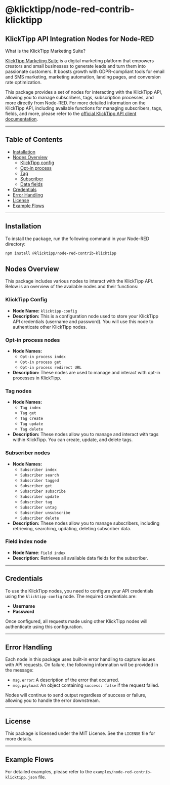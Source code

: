 # @klicktipp/node-red-contrib-klicktipp

## KlickTipp API Integration Nodes for Node-RED

What is the KlickTipp Marketing Suite?

<a href="https://www.klicktipp.com/de?source=nodered" title="E-Mail-Marketing" target="_blank" rel="noopener noreferrer">KlickTipp Marketing Suite</a> is a digital marketing platform that empowers creators and small businesses to generate leads and turn them into passionate customers. It boosts growth with GDPR-compliant tools for email and SMS marketing, marketing automation, landing pages, and conversion rate optimization.

This package provides a set of nodes for interacting with the KlickTipp API, allowing you to manage subscribers, tags, subscription processes, and more directly from Node-RED.
For more detailed information on the KlickTipp API, including available functions for managing subscribers, tags, fields, and more, please refer to the <a href="https://www.klicktipp.com/de/support/wissensdatenbank/application-programming-interface-api?source=nodered" target="_blank" rel="noopener" title="E-Mail-Marketing API">official KlickTipp API client documentation</a>.

---

## Table of Contents

- [Installation](#installation)
- [Nodes Overview](#nodes-overview)
    - [KlickTipp config](#klicktipp-config)
    - [Opt-in process](#opt-in-process-nodes)
    - [Tag](#tag-nodes)
    - [Subscriber](#subscriber-nodes)
    - [Data fields](#field-index-node)
- [Credentials](#credentials)
- [Error Handling](#error-handling)
- [License](#license)
- [Example Flows](#example-flows)

---

## Installation

To install the package, run the following command in your Node-RED directory:

```bash
npm install @klicktipp/node-red-contrib-klicktipp
```

## Nodes Overview

This package includes various nodes to interact with the KlickTipp API. Below is an overview of the available nodes and their functions:

### KlickTipp Config

- **Node Name:** `klicktipp-config`
- **Description:** This is a configuration node used to store your KlickTipp API credentials (username and password). You will use this node to authenticate other KlickTipp nodes.

### Opt-in process nodes

- **Node Names:**
  - `Opt-in process index`
  - `Opt-in process get`
  - `Opt-in process redirect URL`
- **Description:** These nodes are used to manage and interact with opt-in processes in KlickTipp.

### Tag nodes

- **Node Names:**
  - `Tag index`
  - `Tag get`
  - `Tag create`
  - `Tag update`
  - `Tag delete`
- **Description:** These nodes allow you to manage and interact with tags within KlickTipp. You can create, update, and delete tags.

### Subscriber nodes

- **Node Names:**
  - `Subscriber index`
  - `Subscriber search`
  - `Subscriber tagged`
  - `Subscriber get`
  - `Subscriber subscribe`
  - `Subscriber update`
  - `Subscriber tag`
  - `Subscriber untag`
  - `Subscriber unsubscribe`
  - `Subscriber delete`
- **Description:** These nodes allow you to manage subscribers, including retrieving, searching, updating, deleting subscriber data.

### Field index node
- **Node Name**: `Field index`
- **Description:**  Retrieves all available data fields for the subscriber.
---

## Credentials

To use the KlickTipp nodes, you need to configure your API credentials using the `klicktipp-config` node. The required credentials are:

- **Username**
- **Password**

Once configured, all requests made using other KlickTipp nodes will authenticate using this configuration.

---

## Error Handling

Each node in this package uses built-in error handling to capture issues with API requests. On failure, the following information will be provided in the message:

- `msg.error`: A description of the error that occurred.
- `msg.payload`: An object containing `success: false` if the request failed.

Nodes will continue to send output regardless of success or failure, allowing you to handle the error downstream.

---

## License

This package is licensed under the MIT License. See the `LICENSE` file for more details.

---

## Example Flows

For detailed examples, please refer to the `examples/node-red-contrib-klicktipp.json` file.
